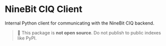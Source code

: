 # NineBit CIQ Client

Internal Python client for communicating with the NineBit CIQ backend.

> 🚫 This package is **not open source**. Do not publish to public indexes like PyPI.
